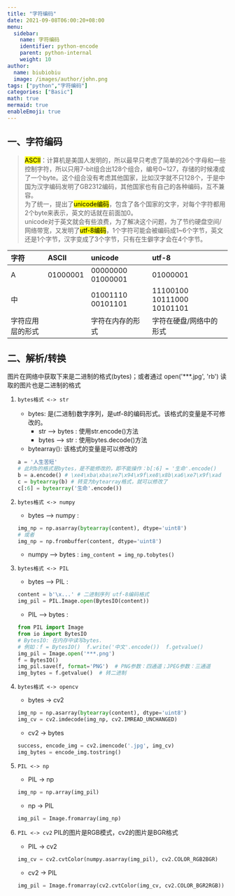 ```yaml
---
title: "字符编码"
date: 2021-09-08T06:00:20+08:00
menu:
  sidebar:
    name: 字符编码
    identifier: python-encode
    parent: python-internal
    weight: 10
author:
  name: biubiobiu
  image: /images/author/john.png
tags: ["python","字符编码"]
categories: ["Basic"]
math: true
mermaid: true
enableEmoji: true
---
```


## 一、字符编码

> <mark>ASCII</mark>：计算机是美国人发明的，所以最早只考虑了简单的26个字母和一些控制字符，所以只用7-bit组合出128个组合，编号0~127，存储的时候凑成了一个byte。这个组合没有考虑其他国家，比如汉字就不只128个，于是中国为汉字编码发明了GB2312编码，其他国家也有自己的各种编码，互不兼容。<br> 为了统一，提出了<mark>unicode编码</mark>，包含了各个国家的文字，对每个字符都用2个byte来表示，英文的话就在前面加0。<br>unicode对于英文就会有些浪费，为了解决这个问题，为了节约硬盘空间/ 网络带宽，又发明了<mark>utf-8编码</mark>，1个字符可能会被编码成1~6个字节，英文还是1个字节，汉字变成了3个字节，只有在生僻字才会在4个字节。

|字符|ASCII|unicode|utf-8|
|:--|:--|:--|:--|
|A|01000001|00000000 01000001|01000001|
|中||01001110 00101101|11100100 10111000 10101101|
|字符应用层的形式||字符在内存的形式|字符在硬盘/网络中的形式|


## 二、解析/转换

图片在网络中获取下来是二进制的格式(bytes)；或者通过 open('***.jpg', 'rb') 读取的图片也是二进制的格式<br>

1. `bytes格式 <-> str`<br>
    - bytes: 是(二进制)数字序列，是utf-8的编码形式。该格式的变量是不可修改的。
        - str --> bytes : 使用str.encode()方法
        - bytes --> str : 使用bytes.decode()方法 
    - bytearray(): 该格式的变量是可以修改的 
    ```python
    a = '人生苦短'
    # 此时b的格式是bytes，是不能修改的，即不能操作：b[:6] = '生命'.encode() 
    b = a.encode() # \xe4\xba\xba\xe7\x94\x9f\xe8\x8b\xa6\xe7\x9f\xad
    c = bytearray(b) # 转变为bytearray格式，就可以修改了
    c[:6] = bytearray('生命'.encode())
    ```

2. `bytes格式 <-> numpy` <br>

    - bytes --> numpy : 
    ```python
    img_np = np.asarray(bytearray(content), dtype='uint8')
    # 或者
    img_np = np.frombuffer(content, dtype='uint8')
    ```
    - numpy --> bytes : `img_content = img_np.tobytes()`

3. `bytes格式 <-> PIL`

    - bytes --> PIL : 
    ```python
    content = b'\x...' # 二进制序列 utf-8编码格式
    img_pil = PIL.Image.open(BytesIO(content))
    ```
    - PIL --> bytes :
    ```python
    from PIL import Image
    from io import BytesIO
    # BytesIO: 在内存中读写bytes. 
    # 例如：f = BytesIO()  f.write('中文'.encode())  f.getvalue()
    img_pil = Image.open('***.png')
    f = BytesIO()
    img_pil.save(f, format='PNG')  # PNG参数：四通道；JPEG参数：三通道
    img_bytes = f.getvalue()  # 转二进制  
    ```

4. `bytes格式 <-> opencv`
    - bytes -> cv2
    ```python
    img_np = np.asarray(bytearray(content), dtype='uint8')
    img_cv = cv2.imdecode(img_np, cv2.IMREAD_UNCHANGED)
    ```
    - cv2 -> bytes
    ```python
    success, encode_img = cv2.imencode('.jpg', img_cv)
    img_bytes = encode_img.tostring()
    ```


5. `PIL <-> np`
    - PIL -> np
    ```python
    img_np = np.array(img_pil)
    ```
    - np -> PIL
    ```python
    img_pil = Image.fromarray(img_np)
    ```

6. `PIL <-> cv2` PIL的图片是RGB模式，cv2的图片是BGR格式
    - PIL -> cv2
    ```python
    img_cv = cv2.cvtColor(numpy.asarray(img_pil), cv2.COLOR_RGB2BGR)
    ```
    - cv2 -> PIL
    ```python
    img_pil = Image.fromarray(cv2.cvtColor(img_cv, cv2.COLOR_BGR2RGB))
    ```

